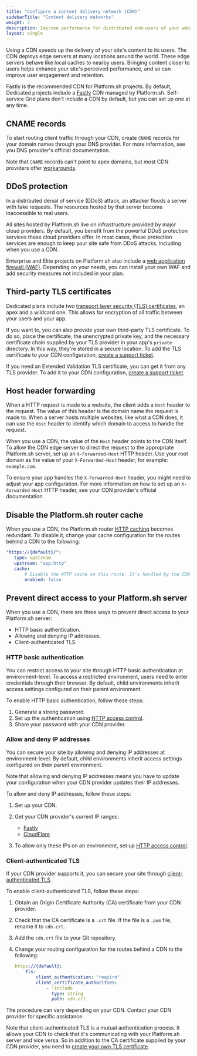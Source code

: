```yaml
---
title: "Configure a content delivery network (CDN)"
sidebarTitle: "Content delivery networks"
weight: 3
description: Improve performance for distributed end-users of your website with a content delivery network (CDN).
layout: single
---
```

 
Using a CDN speeds up the delivery of your site's content to its users.
The CDN deploys edge servers at many locations around the world.
These edge servers behave like local caches to nearby users.
Bringing content closer to users helps enhance your site's perceived performance,
and so can improve user engagement and retention.

Fastly is the recommended CDN for Platform.sh projects.
By default, Dedicated projects include a [Fastly](./fastly.md) CDN managed by Platform.sh.
Self-service Grid plans don't include a CDN by default, but you can set up one at any time.

## CNAME records

To start routing client traffic through your CDN,
create `CNAME` records for your domain names through your DNS provider.
For more information, see you DNS provider's official documentation.

Note that `CNAME` records can't point to apex domains,
but most CDN providers offer [workarounds](../steps/dns.md#handling-apex-domains).

## DDoS protection

In a distributed denial of service (DDoS) attack, 
an attacker floods a server with fake requests.
The resources hosted by that server become inaccessible to real users.

All sites hosted by Platform.sh live on infrastructure provided by major cloud providers.
By default, you benefit from the powerful DDoS protection services these cloud providers offer.
In most cases, these protection services are enough to keep your site safe from DDoS attacks,
including when you use a CDN.

Enterprise and Elite projects on Platform.sh also include a [web application firewall (WAF)](../../security/waf.md). 
Depending on your needs, you can install your own WAF and add security measures not included in your plan.  

## Third-party TLS certificates

Dedicated plans include two [transport layer security (TLS) certificates](../../other/glossary.md#transport-layer-security-tls), 
an apex and a wildcard one.
This allows for encryption of all traffic between your users and your app. 

If you want to, you can also provide your own third-party TLS certificate.
To do so, place the certificate, the unencrypted private key, 
and the necessary certificate chain supplied by your TLS provider in your app's `private` directory. 
In this way, they're stored in a secure location. 
To add the TLS certificate to your CDN configuration, 
[create a support ticket](../../overview/get-support.md#create-a-support-ticket).

If you need an Extended Validation TLS certificate, you can get it from any TLS provider. 
To add it to your CDN configuration, [create a support ticket](../../overview/get-support.md#create-a-support-ticket).

## Host header forwarding

When a HTTP request is made to a website, the client adds a `Host` header to the request. 
The value of this header is the domain name the request is made to. 
When a server hosts multiple websites, like what a CDN does,
it can use the `Host` header to identify which domain to access to handle the request.

When you use a CDN, the value of the `Host` header points to the CDN itself. 
To allow the CDN edge server to direct the request to the appropriate Platform.sh server,
set up an `X-Forwarded-Host` HTTP header. 
Use your root domain as the value of your `X-Forwarded-Host` header, 
for example: `example.com`.

To ensure your app handles the `X-Forwarded-Host` header,
you might need to adjust your app configuration.
For more information on how to set up an `X-Forwarded-Host` HTTP header, 
see your CDN provider's official documentation.

## Disable the Platform.sh router cache
 
When you use a CDN, the Platform.sh router [HTTP caching](../../define-routes/cache.md) becomes redundant.
To disable it, change your cache configuration for the routes behind a CDN to the following:
 
```yaml {location=".platform/routes.yaml"}
"https://{default}/":
   type: upstream
   upstream: "app:http"
   cache:
       # Disable the HTTP cache on this route. It's handled by the CDN instead.
       enabled: false
```
 
## Prevent direct access to your Platform.sh server
 
When you use a CDN, there are three ways to prevent direct access to your Platform.sh server:
 
- HTTP basic authentication.
- Allowing and denying IP addresses.
- Client-authenticated TLS.
 
### HTTP basic authentication
 
You can restrict access to your site through HTTP basic authentication at environment-level.
To access a restricted environment, users need to enter credentials through their browser.
By default, child environments inherit access settings configured on their parent environment.

To enable HTTP basic authentication, 
follow these steps:

1. Generate a strong password.
2. Set up the authentication using [HTTP access control](../../environments/http-access-control.md#use-a-username-and-password).
3. Share your password with your CDN provider.
 
### Allow and deny IP addresses
 
You can secure your site by allowing and denying IP addresses at environment-level.
By default, child environments inherit access settings configured on their parent environment.
 
Note that allowing and denying IP addresses means you have to update your configuration 
when your CDN provider updates their IP addresses.
 
To allow and deny IP addresses, follow these steps:
 
1.  Set up your CDN.

2.  Get your CDN provider's current IP ranges:
    - [Fastly](https://docs.fastly.com/en/guides/accessing-fastlys-ip-ranges) 
    - [CloudFlare](https://www.cloudflare.com/ips/)

3.  To allow only these IPs on an environment, 
   set up [HTTP access control](../../environments/http-access-control.md#filter-ip-addresses).
 
### Client-authenticated TLS
 
If your CDN provider supports it, 
you can secure your site through [client-authenticated TLS](../../define-routes/https.md#client-authenticated-tls).

To enable client-authenticated TLS, follow these steps:
 
1.  Obtain an Origin Certificate Authority (CA) certificate from your CDN provider.

2.  Check that the CA certificate is a `.crt` file.
   If the file is a `.pem` file, rename it to `cdn.crt`.

3.  Add the `cdn.crt` file to your Git repository.

4.  Change your routing configuration for the routes behind a CDN to the following:

    ```yaml {location=".platform/routes.yaml"}
    https://{default}:
        tls:
            client_authentication: "require"
            client_certificate_authorities:
                - !include
                  type: string
                  path: cdn.crt
    ```

The procedure can vary depending on your CDN.
Contact your CDN provider for specific assistance.

Note that client-authenticated TLS is a mutual authentication process.
It allows your CDN to check that it's communicating with your Platform.sh server
and vice versa.
So in addition to the CA certificate supplied by your CDN provider,
you need to [create your own TLS certificate](../../define-routes/https.md#lets-encrypt).